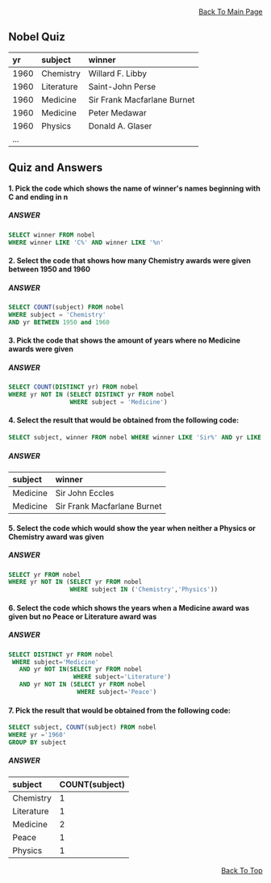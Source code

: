 <p align="right"><a href="https://github.com/ojudz08/sqlzoo-answers/tree/main">Back To Main Page</a></p>

## Nobel Quiz
| yr | subject | winner |
| :--- | :--- | :--- |
| 1960 | Chemistry | Willard F. Libby |
| 1960 | Literature | Saint-John Perse |
| 1960 | Medicine | Sir Frank Macfarlane Burnet |
| 1960 | Medicine | Peter Medawar |
| 1960 | Physics | Donald A. Glaser |
| ... |  |  |

## Quiz and Answers
#### 1. Pick the code which shows the name of winner's names beginning with C and ending in n
##### ANSWER
```SQL
SELECT winner FROM nobel
WHERE winner LIKE 'C%' AND winner LIKE '%n'
```


#### 2. Select the code that shows how many Chemistry awards were given between 1950 and 1960
##### ANSWER
```SQL
SELECT COUNT(subject) FROM nobel
WHERE subject = 'Chemistry'
AND yr BETWEEN 1950 and 1960
```


#### 3. Pick the code that shows the amount of years where no Medicine awards were given
##### ANSWER
```SQL
SELECT COUNT(DISTINCT yr) FROM nobel
WHERE yr NOT IN (SELECT DISTINCT yr FROM nobel 
                 WHERE subject = 'Medicine')
```


#### 4. Select the result that would be obtained from the following code:
```SQL
SELECT subject, winner FROM nobel WHERE winner LIKE 'Sir%' AND yr LIKE '196%'
```
##### ANSWER
| subject | winner |
| :--- | :--- |
| Medicine | Sir John Eccles |
| Medicine | Sir Frank Macfarlane Burnet |


#### 5. Select the code which would show the year when neither a Physics or Chemistry award was given
##### ANSWER
```SQL
SELECT yr FROM nobel
WHERE yr NOT IN (SELECT yr FROM nobel
                 WHERE subject IN ('Chemistry','Physics'))
```


#### 6. Select the code which shows the years when a Medicine award was given but no Peace or Literature award was
##### ANSWER
```SQL
SELECT DISTINCT yr FROM nobel
 WHERE subject='Medicine' 
   AND yr NOT IN(SELECT yr FROM nobel 
                  WHERE subject='Literature')
   AND yr NOT IN (SELECT yr FROM nobel
                   WHERE subject='Peace')
```



#### 7. Pick the result that would be obtained from the following code:
```SQL
SELECT subject, COUNT(subject) FROM nobel 
WHERE yr ='1960' 
GROUP BY subject
```
##### ANSWER
| subject | COUNT(subject) |
| :--- | :--- |
| Chemistry | 1 |
| Literature | 1 |
| Medicine | 2 |
| Peace | 1 |
| Physics | 1 |


<p align="right"><a href="#top">Back To Top</a></p>
